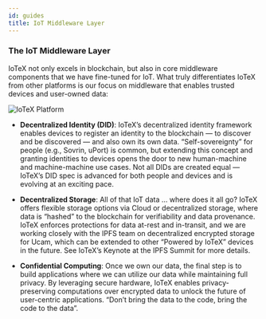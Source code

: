 ```yaml
---
id: guides
title: IoT Middleware Layer
---
```


### The IoT Middleware Layer

IoTeX not only excels in blockchain, but also in core middleware components that we have fine-tuned for IoT. What truly differentiates IoTeX from other platforms is our focus on middleware that enables trusted devices and user-owned data:

![IoTeX Platform](/img/developer/middleware-layer.png)

- **Decentralized Identity (DID)**: IoTeX’s decentralized identity framework enables devices to register an identity to the blockchain — to discover and be discovered — and also own its own data. “Self-sovereignty” for people (e.g., Sovrin, uPort) is common, but extending this concept and granting identities to devices opens the door to new human-machine and machine-machine use cases. Not all DIDs are created equal — IoTeX’s DID spec is advanced for both people and devices and is evolving at an exciting pace.

- **Decentralized Storage**: All of that IoT data … where does it all go? IoTeX offers flexible storage options via Cloud or decentralized storage, where data is “hashed” to the blockchain for verifiability and data provenance. IoTeX enforces protections for data at-rest and in-transit, and we are working closely with the IPFS team on decentralized encrypted storage for Ucam, which can be extended to other “Powered by IoTeX” devices in the future. See IoTeX’s Keynote at the IPFS Summit for more details.

- **Confidential Computing**: Once we own our data, the final step is to build applications where we can utilize our data while maintaining full privacy. By leveraging secure hardware, IoTeX enables privacy-preserving computations over encrypted data to unlock the future of user-centric applications. “Don’t bring the data to the code, bring the code to the data”.
